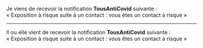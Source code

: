 Je viens de recevoir la notification **TousAntiCovid** suivante :<br> « Exposition à risque suite à un contact : vous êtes un contact à risque »

---

Il ou elle vient de recevoir la notification **TousAntiCovid** suivante :<br> « Exposition à risque suite à un contact : vous êtes un contact à risque »

